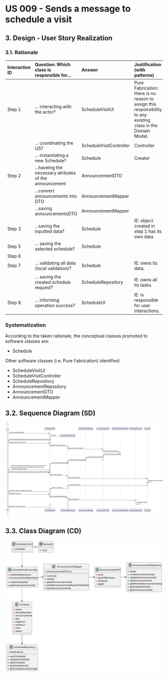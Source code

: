 # US 009 - Sends a message to schedule a visit

## 3. Design - User Story Realization 

### 3.1. Rationale

| Interaction ID         | Question: Which class is responsible for...            | Answer                  | Justification (with patterns)                                                                                                                                           |
|:-----------------------|:-------------------------------------------------------|:------------------------|:------------------------------------------------------------------------------------------------------------------------------------------------------------------------|
| Step 1  		             | 	... interacting with the actor?                       | ScheduleVisitUI         | Pure Fabrication: there is no reason to assign this responsibility to any existing class in the Domain Model.                                                           |
| 			  		                | 	... coordinating the US?                              | ScheduleVisitController | Controller                                                                                                                                                              |
| 			  		                | 	... instantiating a new Schedule?                     | Schedule                | Creator                                                                                                                                                                 |
| Step 2	  		            | ...haveing the necessary atributes of the announcement | AnnouncementDTO         |                                                                                                                                                                         |
| 		                     | 	...convert announcements into DTO		                   | AnnouncementMapper      |                                                                                                                                                                         |
| 		                     | 	...saving announcementsDTO		                          | AnnouncementMapper      |                                                                                                                                                                         |
| Step 3  		             | 	...saving the inputted data?                          | Schedule                | IE: object created in step 1 has its own data.                                                                                                                          | 
| Step 5  		             | 	... saving the selected schedule?                     | Schedule                |                                                                                                                                                                         |
| Step 6  		             | 							                                                |                         |                                                                                                                                                                         |              
| Step 7  		             | 	... validating all data (local validation)?           | Schedule                | IE: owns its data.                                                                                                                                                      | 
| 			                    |
| 			  		                | 	... saving the created schedule request?              | ScheduleRepository      | IE: owns all its tasks.                                                                                                                                                 | 
| Step 8  		             | 	... informing operation success?                      | ScheduleUI              | IE: is responsible for user interactions.                                                                                                                               | 

### Systematization ##

According to the taken rationale, the conceptual classes promoted to software classes are: 

 * Schedule

Other software classes (i.e. Pure Fabrication) identified: 

 * ScheduleVisitUI  
 * ScheduleVisitController
 * ScheduleRepository
 * AnnouncementRepository
 * AnnouncementDTO
 * AnnouncementMapper


## 3.2. Sequence Diagram (SD)

![SD.svg](svg/SD.svg)

## 3.3. Class Diagram (CD)

![CD.svg](svg/CD.svg)